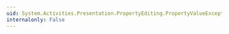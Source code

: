```yaml
---
uid: System.Activities.Presentation.PropertyEditing.PropertyValueExceptionEventArgs.Exception
internalonly: False
---
```

